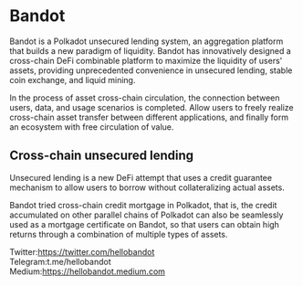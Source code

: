 # Bandot
Bandot is a Polkadot unsecured lending system, an aggregation platform that builds a new paradigm of liquidity. Bandot has innovatively designed a cross-chain DeFi combinable platform to maximize the liquidity of users' assets, providing unprecedented convenience in unsecured lending, stable coin exchange, and liquid mining.

In the process of asset cross-chain circulation, the connection between users, data, and usage scenarios is completed. Allow users to freely realize cross-chain asset transfer between different applications, and finally form an ecosystem with free circulation of value.

## Cross-chain unsecured lending

Unsecured lending is a new DeFi attempt that uses a credit guarantee mechanism to allow users to borrow without collateralizing actual assets.

Bandot tried cross-chain credit mortgage in Polkadot, that is, the credit accumulated on other parallel chains of Polkadot can also be seamlessly used as a mortgage certificate on Bandot, so that users can obtain high returns through a combination of multiple types of assets.


Twitter:https://twitter.com/hellobandot  
Telegram:t.me/hellobandot  
Medium:https://hellobandot.medium.com  
